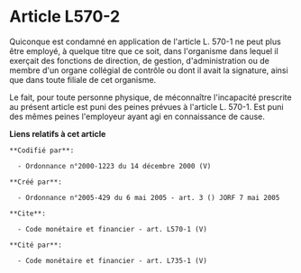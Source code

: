 # Article L570-2

Quiconque est condamné en application de l'article L. 570-1 ne peut plus être employé, à quelque titre que ce soit, dans
l'organisme dans lequel il exerçait des fonctions de direction, de gestion, d'administration ou de membre d'un organe
collégial de contrôle ou dont il avait la signature, ainsi que dans toute filiale de cet organisme. 

Le fait, pour toute personne physique, de méconnaître l'incapacité prescrite au présent article est puni des peines prévues à
l'article L. 570-1. Est puni des mêmes peines l'employeur ayant agi en connaissance de cause.

**Liens relatifs à cet article**

	**Codifié par**:

	  - Ordonnance n°2000-1223 du 14 décembre 2000 (V)

	**Créé par**:

	  - Ordonnance n°2005-429 du 6 mai 2005 - art. 3 () JORF 7 mai 2005

	**Cite**:

	  - Code monétaire et financier - art. L570-1 (V)

	**Cité par**:

	  - Code monétaire et financier - art. L735-1 (V)
